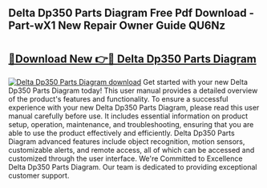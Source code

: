 ## Delta Dp350 Parts Diagram Free Pdf Download - Part-wX1 New Repair Owner Guide QU6Nz

# <h2><a href="http://dfp91f.blite.top/?on=Delta+Dp350+Parts+Diagram">🔗Download New 👉🔴 Delta Dp350 Parts Diagram</a></h2>

[![Delta Dp350 Parts Diagram download](https://i.imgur.com/lujVjoI.png)](http://dfp91f.blite.top/?on=Delta+Dp350+Parts+Diagram)
Get started with your new Delta Dp350 Parts Diagram today! This user manual provides a detailed overview of the product's features and functionality. To ensure a successful experience with your new Delta Dp350 Parts Diagram, please read this user manual carefully before use. It includes essential information on product setup, operation, maintenance, and troubleshooting, ensuring that you are able to use the product effectively and efficiently. Delta Dp350 Parts Diagram advanced features include object recognition, motion sensors, customizable alerts, and remote access, all of which can be accessed and customized through the user interface. We're Committed to Excellence Delta Dp350 Parts Diagram. Our team is dedicated to providing exceptional customer support.
